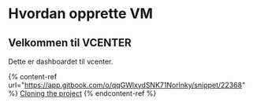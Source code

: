 # Hvordan opprette VM

## Velkommen til VCENTER

Dette er dashboardet til vcenter.





{% content-ref url="https://app.gitbook.com/o/qqGWlxydSNK71Norlnky/snippet/22368" %}
[Cloning the project](https://app.gitbook.com/o/qqGWlxydSNK71Norlnky/snippet/22368)
{% endcontent-ref %}



